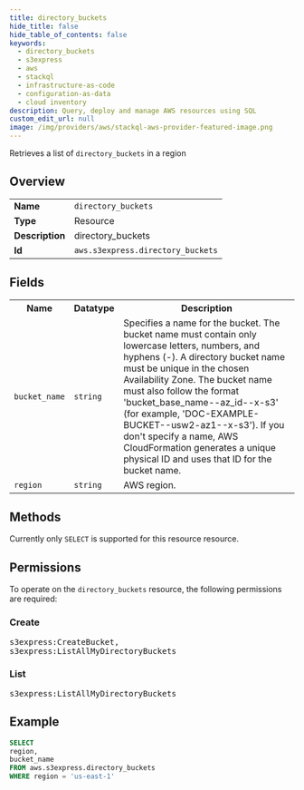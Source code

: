 ```yaml
---
title: directory_buckets
hide_title: false
hide_table_of_contents: false
keywords:
  - directory_buckets
  - s3express
  - aws
  - stackql
  - infrastructure-as-code
  - configuration-as-data
  - cloud inventory
description: Query, deploy and manage AWS resources using SQL
custom_edit_url: null
image: /img/providers/aws/stackql-aws-provider-featured-image.png
---
```

Retrieves a list of <code>directory_buckets</code> in a region

## Overview
<table><tbody>
<tr><td><b>Name</b></td><td><code>directory_buckets</code></td></tr>
<tr><td><b>Type</b></td><td>Resource</td></tr>
<tr><td><b>Description</b></td><td>directory_buckets</td></tr>
<tr><td><b>Id</b></td><td><code>aws.s3express.directory_buckets</code></td></tr>
</tbody></table>

## Fields
<table><tbody>
<tr><th>Name</th><th>Datatype</th><th>Description</th></tr>
<tr><td><code>bucket_name</code></td><td><code>string</code></td><td>Specifies a name for the bucket. The bucket name must contain only lowercase letters, numbers, and hyphens (-). A directory bucket name must be unique in the chosen Availability Zone. The bucket name must also follow the format 'bucket_base_name--az_id--x-s3' (for example, 'DOC-EXAMPLE-BUCKET--usw2-az1--x-s3'). If you don't specify a name, AWS CloudFormation generates a unique physical ID and uses that ID for the bucket name.</td></tr>
<tr><td><code>region</code></td><td><code>string</code></td><td>AWS region.</td></tr>

</tbody></table>

## Methods
Currently only <code>SELECT</code> is supported for this resource resource.

## Permissions

To operate on the <code>directory_buckets</code> resource, the following permissions are required:

### Create
<pre>
s3express:CreateBucket,
s3express:ListAllMyDirectoryBuckets</pre>

### List
<pre>
s3express:ListAllMyDirectoryBuckets</pre>


## Example
```sql
SELECT
region,
bucket_name
FROM aws.s3express.directory_buckets
WHERE region = 'us-east-1'
```
